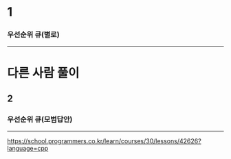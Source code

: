 # 1
### 우선순위 큐(별로)

-------------------------------

# 다른 사람 풀이
## 2
### 우선순위 큐(모범답안)

-------------------------------

https://school.programmers.co.kr/learn/courses/30/lessons/42626?language=cpp
